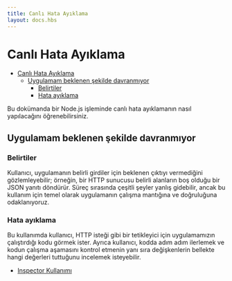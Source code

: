 ```yaml
---
title: Canlı Hata Ayıklama
layout: docs.hbs
---
```


# Canlı Hata Ayıklama

* [Canlı Hata Ayıklama](#live-debugging)
  * [Uygulamam beklenen şekilde davranmıyor](#my-application-doesnt-behave-as-expected)
    * [Belirtiler](#symptoms)
    * [Hata ayıklama](#debugging)

Bu dokümanda bir Node.js işleminde canlı hata ayıklamanın nasıl yapılacağını öğrenebilirsiniz.

## Uygulamam beklenen şekilde davranmıyor

### Belirtiler

Kullanıcı, uygulamanın belirli girdiler için beklenen çıktıyı vermediğini gözlemleyebilir; örneğin, bir HTTP sunucusu belirli alanların boş olduğu bir JSON yanıtı döndürür. Süreç sırasında çeşitli şeyler yanlış gidebilir, ancak bu kullanım için temel olarak uygulamanın çalışma mantığına ve doğruluğuna odaklanıyoruz.

### Hata ayıklama

Bu kullanımda kullanıcı, HTTP isteği gibi bir tetikleyici için uygulamamızın çalıştırdığı kodu görmek ister. Ayrıca kullanıcı, kodda adım adım ilerlemek ve kodun çalışma aşamasını kontrol etmenin yanı sıra değişkenlerin bellekte hangi değerleri tuttuğunu incelemek isteyebilir.

* [Inspector Kullanımı](/en/docs/guides/diagnostics/live-debugging/using-inspector)
